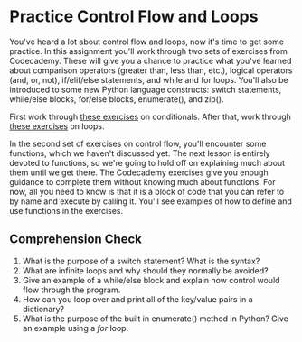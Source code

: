 [//]: <> (author: Benjamin White)
[//]: <> (type: 3pc)
[//]: <> (time: 60)

# Practice Control Flow and Loops

You've heard a lot about control flow and loops, now it's time to get some practice. In this assignment you'll work through two sets of exercises from Codecademy. These will give you a chance to practice what you've learned about comparison operators (greater than, less than, etc.), logical operators (and, or, not), if/elif/else statements, and while and for loops. You'll also be introduced to some new Python language constructs: switch statements, while/else blocks, for/else blocks, enumerate(), and zip(). 

First work through [these exercises](http://www.codecademy.com/courses/python-beginner-BxUFN/0/1?curriculum_id=4f89dab3d788890003000096) on conditionals. After that, work through [these exercises](http://www.codecademy.com/courses/python-beginner-BxUFN/0/1?curriculum_id=4f89dab3d788890003000096) on loops.

<note>In the second set of exercises on control flow, you'll encounter some functions, which we haven't discussed yet. The next lesson is entirely devoted to functions, so we're going to hold off on explaining much about them until we get there. The Codecademy exercises give you enough guidance to complete them without knowing much about functions. For now, all you need to know is that it is a block of code that you can refer to by name and execute by calling it. You'll see examples of how to define and use functions in the exercises.</note>

## Comprehension Check

1. What is the purpose of a switch statement? What is the syntax?
2. What are infinite loops and why should they normally be avoided?
3. Give an example of a while/else block and explain how control would flow through the program.
4. How can you loop over and print all of the key/value pairs in a dictionary?
5. What is the purpose of the built in enumerate() method in Python? Give an example using a *for* loop.
